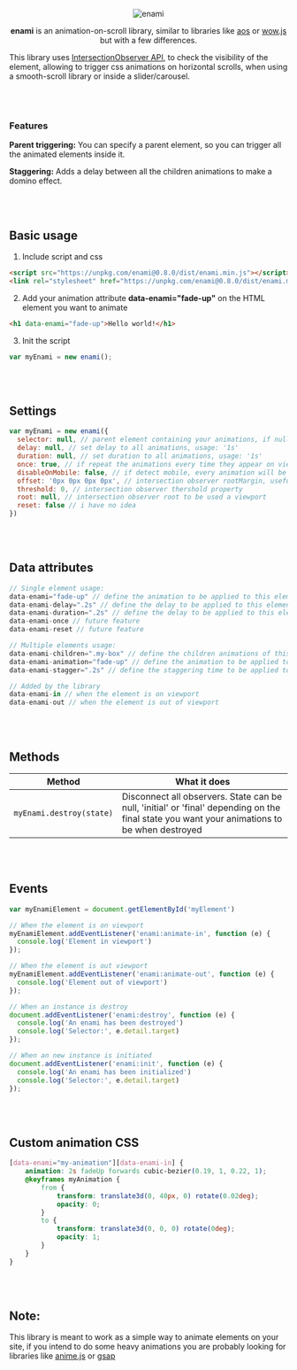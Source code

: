 
<p align="center">
  <img alt="enami" src="https://i.imgur.com/eghT0eF.png">
</p>

<p align="center">
<b>enami</b> is an animation-on-scroll library, similar to libraries like <a href="https://github.com/michalsnik/aos">aos</a> or <a href="https://github.com/matthieua/WOW">wow.js</a> but with a few differences.
</p>

This library uses [IntersectionObserver API](https://developer.mozilla.org/en-US/docs/Web/API/Intersection_Observer_API), to check the visibility of the element, allowing to trigger css animations on horizontal scrolls, when using a smooth-scroll library or inside a slider/carousel.


<br />
<br />

### Features

**Parent triggering:** You can specify a parent element, so you can trigger all the animated elements inside it.

**Staggering:** Adds a delay between all the children animations to make a domino effect.




<br />
<br />

## Basic usage
1. Include script and css
``` html
<script src="https://unpkg.com/enami@0.8.0/dist/enami.min.js"></script>
<link rel="stylesheet" href="https://unpkg.com/enami@0.8.0/dist/enami.min.css">
```
2. Add your animation attribute **data-enami="fade-up"** on the HTML element you want to animate
``` html
<h1 data-enami="fade-up">Hello world!</h1>
```
3. Init the script
``` javascript
var myEnami = new enami();
```


<br />
<br />

## Settings

``` javascript
var myEnami = new enami({
  selector: null, // parent element containing your animations, if null document will be used (useful when having multiple instances), usage: '#myElement'
  delay: null, // set delay to all animations, usage: '1s'
  duration: null, // set duration to all animations, usage: '1s'
  once: true, // if repeat the animations every time they appear on viewport or just once
  disableOnMobile: false, // if detect mobile, every animation will be on final state
  offset: '0px 0px 0px 0px', // intersection observer rootMargin, useful for offseting the viewport functioning
  threshold: 0, // intersection observer thershold property
  root: null, // intersection observer root to be used a viewport
  reset: false // i have no idea
})
```


<br />
<br />

## Data attributes

``` javascript
// Single element usage:
data-enami="fade-up" // define the animation to be applied to this element
data-enami-delay=".2s" // define the delay to be applied to this element (css time format)
data-enami-duration=".2s" // define the delay to be applied to this element (css time format)
data-enami-once // future feature
data-enami-reset // future feature

// Multiple elements usage:
data-enami-children=".my-box" // define the children animations of this parent
data-enami-animation="fade-up" // define the animation to be applied to all the childrens
data-enami-stagger=".2s" // define the staggering time to be applied to all the childrens

// Added by the library
data-enami-in // when the element is on viewport
data-enami-out // when the element is out of viewport
```

<br />
<br />


## Methods

<table>
  <thead>
    <tr>
      <th>Method</th>
      <th>What it does</th>
    </tr>
  </thead>
  <tbody>
    <tr>
      <td>
        <code>myEnami.destroy(state)</code>
      </td>
      <td>Disconnect all observers. State can be null, 'initial' or 'final' depending on the final state you want your animations to be when destroyed</td>
    </tr>
    </tbody>
</table>


<br />
<br />

## Events
``` javascript
var myEnamiElement = document.getElementById('myElement')

// When the element is on viewport
myEnamiElement.addEventListener('enami:animate-in', function (e) {
  console.log('Element in viewport')
});

// When the element is out viewport
myEnamiElement.addEventListener('enami:animate-out', function (e) {
  console.log('Element out of viewport')
});

// When an instance is destroy
document.addEventListener('enami:destroy', function (e) {
  console.log('An enami has been destroyed')
  console.log('Selector:', e.detail.target)
});

// When an new instance is initiated
document.addEventListener('enami:init', function (e) {
  console.log('An enami has been initialized')
  console.log('Selector:', e.detail.target)
});

```


<br />
<br />

## Custom animation CSS
```css
[data-enami="my-animation"][data-enami-in] {
    animation: 2s fadeUp forwards cubic-bezier(0.19, 1, 0.22, 1);
    @keyframes myAnimation {
        from {
            transform: translate3d(0, 40px, 0) rotate(0.02deg);
            opacity: 0;
        }
        to {
            transform: translate3d(0, 0, 0) rotate(0deg);
            opacity: 1;
        }
    }
}
```


<br />
<br />

## Note:
 This library is meant to work as a simple way to animate elements on your site, if you intend to do some heavy animations you are probably looking for libraries like [anime.js](https://github.com/juliangarnier/anime) or [gsap](https://github.com/greensock/GSAP)
